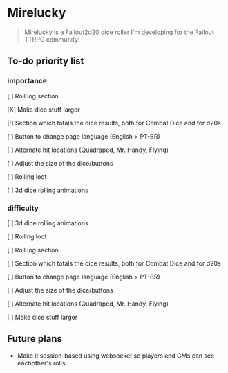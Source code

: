 # Mirelucky

> Mirelucky is a Fallout2d20 dice roller I'm developing for the Fallout TTRPG community!

## To-do priority list

### importance

[ ] Roll log section

[X] Make dice stuff larger

[!] Section which totals the dice results, both for Combat Dice and for d20s

[ ] Button to change page language (English > PT-BR)

[ ] Alternate hit locations (Quadraped, Mr. Handy, Flying)

[ ] Adjust the size of the dice/buttons

[ ] Rolling loot

[ ] 3d dice rolling animations

### difficulty

[ ] 3d dice rolling animations

[ ] Rolling loot

[ ] Roll log section

[ ] Section which totals the dice results, both for Combat Dice and for d20s

[ ] Button to change page language (English > PT-BR)

[ ] Adjust the size of the dice/buttons

[ ] Alternate hit locations (Quadraped, Mr. Handy, Flying)

[ ] Make dice stuff larger

## Future plans

- Make it session-based using websocket so players and GMs can see eachother's rolls.
